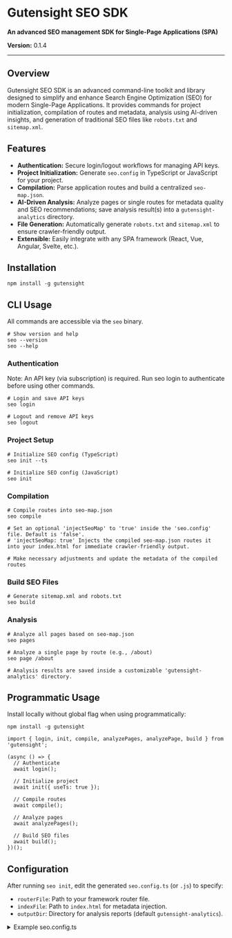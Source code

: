 # Gutensight SEO SDK

**An advanced SEO management SDK for Single-Page Applications (SPA)**

**Version:** 0.1.4

---

## Overview

Gutensight SEO SDK is an advanced command-line toolkit and library designed to simplify and enhance Search Engine Optimization (SEO) for modern Single-Page Applications. It provides commands for project initialization, compilation of routes and metadata, analysis using AI-driven insights, and generation of traditional SEO files like `robots.txt` and `sitemap.xml`.

## Features

- **Authentication:** Secure login/logout workflows for managing API keys.
- **Project Initialization:** Generate `seo.config` in TypeScript or JavaScript for your project.
- **Compilation:** Parse application routes and build a centralized `seo-map.json`.
- **AI-Driven Analysis:** Analyze pages or single routes for metadata quality and SEO recommendations; save analysis result(s) into a `gutensight-analytics` directory.
- **File Generation:** Automatically generate `robots.txt` and `sitemap.xml` to ensure crawler-friendly output.
- **Extensible:** Easily integrate with any SPA framework (React, Vue, Angular, Svelte, etc.).

## Installation

```
npm install -g gutensight
```

## CLI Usage

All commands are accessible via the `seo` binary.

```
# Show version and help
seo --version
seo --help
```

### Authentication

Note: An API key (via subscription) is required. Run seo login to authenticate before using other commands.

```
# Login and save API keys
seo login

# Logout and remove API keys
seo logout
```

### Project Setup

```
# Initialize SEO config (TypeScript)
seo init --ts

# Initialize SEO config (JavaScript)
seo init
```

### Compilation 

```
# Compile routes into seo-map.json
seo compile

# Set an optional 'injectSeoMap' to 'true' inside the 'seo.config' file. Default is 'false'.
# 'injectSeoMap: true' Injects the compiled seo-map.json routes it into your index.html for immediate crawler-friendly output.

# Make necessary adjustments and update the metadata of the compiled routes
```

### Build SEO Files

```
# Generate sitemap.xml and robots.txt
seo build
```

### Analysis

```
# Analyze all pages based on seo-map.json
seo pages

# Analyze a single page by route (e.g., /about)
seo page /about

# Analysis results are saved inside a customizable 'gutensight-analytics' directory.
```

## Programmatic Usage

Install locally without global flag when using programmatically:

```
npm install -g gutensight
```

```
import { login, init, compile, analyzePages, analyzePage, build } from 'gutensight';

(async () => {
  // Authenticate
  await login();

  // Initialize project
  await init({ useTs: true });

  // Compile routes
  await compile();

  // Analyze pages
  await analyzePages();

  // Build SEO files
  await build();
})();
```

## Configuration

After running `seo init`, edit the generated `seo.config.ts` (or `.js`) to specify:

- `routerFile`: Path to your framework router file.
- `indexFile`: Path to `index.html` for metadata injection.
- `outputDir`: Directory for analysis reports (default `gutensight-analytics`).

<details>
<summary>Example seo.config.ts</summary>

```
export default {
  routerFile: './src/router.ts',
  indexFile: './public/index.html',
  outputDir: './gutensight-analytics',
  injectSeoMap: true,
};
</details>

## seo-map.json Structure

The `seo compile` command generates an array of route metadata objects:

```
[
  {
    "route": "/",
    "metadata": {
      "title": "",
      "description": "",
      "body": "",
      "keywords": [],
      "headers": [],
      "changefreq": "",
      "priority": 0
    }
  },
  {
    "route": "/about",
    "metadata": { /* ... */ }
  }
]
```

Edit this file to add or adjust metadata before analysis and building.

## Contributing

Gutensight SEO SDK is released under **BUSL-1.1**. Contributions are welcome via GitHub Issues and Pull Requests. Note: Commercial use of backend API requires a valid subscription.

1. Fork the repo
2. Create a feature branch
3. Submit a Pull Request

## License

This project is licensed under the **Business Source License 1.1**.

See the [LICENSE](./LICENSE) file for details.

## Getting Help

If you run into issues, please open an issue on [GitHub](https://github.com/Gutensight-SEO/sdk/issues)  # or join our community Slack at `#gutensight-support`.


---

*Gutensight-SEO: Make every page count.*

Gutensight-SEO. All rights reserved.
